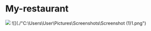 # My-restaurant
![](./"https://drive.google.com/drive/recent")
![](./"C:\Users\User\Pictures\Screenshots\Screenshot (1)1.png")
